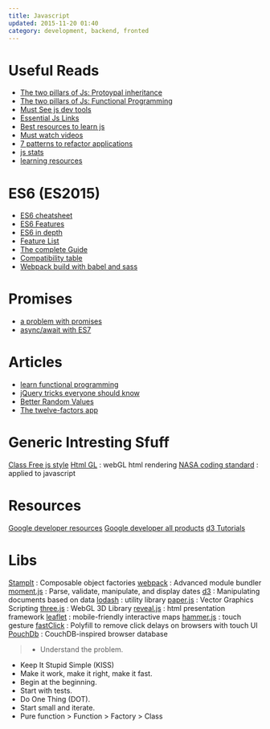 ```yaml
---
title: Javascript
updated: 2015-11-20 01:40
category: development, backend, fronted
---
```


# Useful Reads

- [The two pillars of Js: Protoypal inheritance](https://medium.com/javascript-scene/the-two-pillars-of-javascript-ee6f3281e7f3)
- [The two pillars of Js: Functional Programming](https://medium.com/javascript-scene/the-two-pillars-of-javascript-pt-2-functional-programming-a63aa53a41a4#.qa1pcg73t)
- [Must See js dev tools](https://medium.com/javascript-scene/must-see-javascript-dev-tools-that-put-other-dev-tools-to-shame-aca6d3e3d925)
- [Essential Js Links](https://github.com/ericelliott/essential-javascript-links#essential-javascript-links)
- [Best resources to learn js](http://stackoverflow.com/questions/11246/best-resources-to-learn-javascript)
- [Must watch videos](https://github.com/bolshchikov/js-must-watch)
- [7 patterns to refactor applications](http://journal.crushlovely.com/post/92649246643/7-patterns-to-refactor-javascript-applications-decorator)
- [js stats](http://stats.js.org/)
- [learning resources](https://github.com/jshomes/learning-resources)

# ES6 (ES2015)

- [ES6 cheatsheet](/assets/es6-cheatsheet.pdf)
- [ES6 Features](https://github.com/bevacqua/es6)
- [ES6 in depth](https://ponyfoo.com/articles/tagged/es6-in-depth)
- [Feature List](https://github.com/lukehoban/es6features#readme)
- [The complete Guide](http://jamesknelson.com/the-complete-guide-to-es6-with-babel-6/)
- [Compatibility table](http://kangax.github.io/compat-table/es6/)
- [Webpack build with babel and sass](http://jamesknelson.com/webpack-made-simple-build-es6-less-with-autorefresh-in-26-lines/)

# Promises

- [a problem with promises](http://pouchdb.com/2015/05/18/we-have-a-problem-with-promises.html)
- [async/await with ES7](http://pouchdb.com/2015/03/05/taming-the-async-beast-with-es7.html)

# Articles

- [learn functional programming](http://reactivex.io/learnrx/)
- [jQuery tricks everyone should know](https://github.com/AllThingsSmitty/jquery-tips-everyone-should-know/)
- [Better Random Values](https://developer.mozilla.org/en-US/docs/Web/API/RandomSource/getRandomValues)
- [The twelve-factors app](http://12factor.net/)

# Generic Intresting Sfuff

[Class Free js style](https://github.com/ericelliott/class-free-javascript-style)
[Html GL](https://github.com/PixelsCommander/HTML-GL) : webGL html rendering
[NASA coding standard](http://pixelscommander.com/en/javascript/nasa-coding-standarts-for-javascript-performance/) : applied to javascript

# Resources

[Google developer resources](https://developers.google.com/web/)
[Google developer all products](https://developers.google.com/products/)
[d3 Tutorials](https://github.com/mbostock/d3/wiki/Tutorials)

# Libs

[StampIt](https://github.com/stampit-org/stampit) : Composable object factories
[webpack](http://webpack.github.io/docs/) : Advanced module bundler
[moment.js](http://momentjs.com/) : Parse, validate, manipulate, and display dates
[d3](http://d3js.org/) : Manipulating documents based on data
[lodash](https://lodash.com/) : utility library
[paper.js](http://paperjs.org/) : Vector Graphics Scripting
[three.js](http://threejs.org/) : WebGL 3D Library
[reveal.js](http://lab.hakim.se/reveal-js/#/) : html presentation framework 
[leaflet](http://leafletjs.com/reference.html) : mobile-friendly interactive maps
[hammer.js](http://hammerjs.github.io/getting-started/) : touch gesture
[fastClick](https://github.com/ftlabs/fastclick) : Polyfill to remove click delays on browsers with touch UI
[PouchDb](http://pouchdb.com/api.html) : CouchDB-inspired browser database


>- Understand the problem.
- Keep It Stupid Simple (KISS)
- Make it work, make it right, make it fast.
- Begin at the beginning.
- Start with tests.
- Do One Thing (DOT).
- Start small and iterate.
- Pure function > Function > Factory > Class
